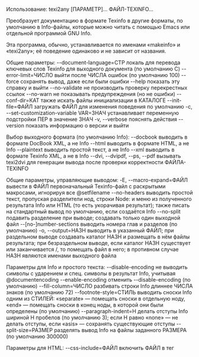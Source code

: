 Использование: texi2any [ПАРАМЕТР]… ФАЙЛ-TEXINFO…

Преобразует документацию в формате Texinfo в другие форматы, по
умолчанию в Info-файлы, которые можно читать с помощью Emacs или
отдельной программой GNU Info.

Эта программа, обычно, устанавливается по именами «makeinfo» и «texi2any»;
её поведение одинаково и не зависит от названия.

Общие параметры:
      --document-language=СТР локаль для перевода ключевых слов Texinfo
                              для выходного документа (по умолчанию C)
      --error-limit=ЧИСЛО     выйти после ЧИСЛА ошибок (по умолчанию 100)
      --force                 сохранять вывод, даже если были ошибки
      --help                  показать эту справку и выйти
      --no-validate           не производить проверку перекрестных ссылок
      --no-warn               не показывать предупреждения (но не ошибки)
      --conf-dir=КАТ          также искать файлы инициализации в КАТАЛОГЕ
      --init-file=ФАЙЛ        загружать ФАЙЛ для изменения поведения
                              по умолчанию
  -c, --set-customization-variable VAR=ЗНАЧ устанавливает переменную
                              подстройки ПЕР в значение ЗНАЧ
  -v, --verbose               пояснять действия
      --version               показать информацию о версии и выйти

Выбор выходного формата (по умолчанию Info):
      --docbook               выводить в формате DocBook XML, а не Info
      --html                  выводить в формате HTML, а не Info
      --plaintext             выводить простой текст, а не Info
      --xml                   выводить в формате Texinfo XML, а не в Info
      --dvi, --dvipdf, --ps, --pdf  вызывать texi2dvi для генерации вывода
                                    после проверки корректности ФАЙЛА-TEXINFO

Общие параметры, управляющие выводом:
 -E, --macro-expand=ФАЙЛ     вывести в ФАЙЛ первоначальный Texinfo-файл с
                             раскрытыми макросами, игнорируя все @setfilename
     --no-headers            выводить простой текст, пропуская разделители
                             нод, строки Node: и меню из полученного
                             результата Info или HTML (то есть укорачивая
                             результат); также писать на стандартный вывод по
                             умолчанию, если создаётся Info
     --no-split              подавить разделение при выводе;
                             создавать только один выходной файл
     --[no-]number-sections  выводить номера глав и разделов (по умолчанию)
 -o, --output=НАЗН           выводить в указанный ФАЙЛ; при раздельном выводе
                             создавать каталог НАЗН и размещать в нём файлы
                             результата; при безраздельном выводе, если
                             каталог НАЗН существует или заканчивается /, то
                             помещать файл в него; в противном случае НАЗН
                             являются именами выходного файла

Параметры для Info и простого текста:
      --disable-encoding      не выводить символы с ударением и спец. символы
                              в результат Info, учитывая @documentencoding
      --enable-encoding       отменить --disable-encoding (по умолчанию)
      --fill-column=ЧИСЛО     разбивать строки Info длиннее ЧИСЛА знаков
                              (по умолчанию 72)
      --footnote-style=СТИЛЬ  выводить сноски Info одним из СТИЛЕЙ:
                              «separate» — помещать сноски в отдельную ноду,
                              «end» — помещать сноски в конец ноды, в которой
                              они были определены (по умолчанию)
      --paragraph-indent=Н    делать отступы Info шириной Н пробелов
                                (по умолчанию 3); если Н равно «none» — не
                                делать отступы, если «asis» — сохранять
                                существующие отступы
      --split-size=РАЗМЕР     разделять вывод Info на файлы заданного РАЗМЕРА
                              (по умолчанию 300000)

Параметры для HTML:
      --css-include=ФАЙЛ      включить ФАЙЛ в тег <style> в выводе HTML;
                              читать стандартный ввод, если ФАЙЛ задан как -
      --css-ref=URL           генерировать ссылку CSS на URL
      --internal-links=ФАЙЛ   создать ФАЙЛ со списком внутренних ссылок
      --split=SPLIT           разделить по SPLIT, где SPLIT может быть:
                               «chapter», «section» или «node»
      --transliterate-file-names  транслитерировать имена файлов в ASCII
      --node-files            создавать файлы перенаправлений для нод и
                                якорей; по умолчанию, если задано разделение

Параметры для XML и Docbook:
      --output-indent=ЧИСЛО   ничего не делает, для совместимости

Параметры для DVI/PS/PDF:
      --Xopt=ПАР              передать ПАР в texi2dvi; может повторяться

Параметры для входных файлов:
      --commands-in-node-names   ничего не делает, для совместимости
 -D ПЕРЕМЕННАЯ           определить ПЕРЕМЕННУЮ, аналогично @set
 -D 'ПЕР ЗНАЧ'           определить ПЕР равным ЗНАЧ (один аргумент оболочки)
 -I КАТАЛОГ              добавить КАТАЛОГ в конец списка поиска @include
 -P КАТАЛОГ              добавить КАТАЛОГ в начало списка поиска @include
 -U ПЕРЕМЕННАЯ           удалить ПЕРЕМЕННУЮ, аналогично @clear

Условная обработка ввода:
  --ifdocbook       обрабатывать @ifdocbook и @docbook, даже если
                    не генерируется Docbook
  --ifhtml          обрабатывать @ifhtml и @html, даже если
                    не генерируется HTML
  --ifinfo          обрабатывать @ifinfo, даже если
                    не генерируется Info
  --ifplaintext     обрабатывать @ifplaintext, даже если
                    не генерируется простой текст
  --iftex           обрабатывать @iftex и @tex
  --ifxml           обрабатывать @ifxml и @xml
  --no-ifdocbook    не обрабатывать текст в @ifdocbook и @docbook
  --no-ifhtml       не обрабатывать текст в @ifhtml и @html
  --no-ifinfo       не обрабатывать текст в @ifinfo
  --no-ifplaintext  не обрабатывать текст в @ifplaintext
  --no-iftex        не обрабатывать текст в @iftex и @tex
  --no-ifxml        не обрабатывать текст @ifxml и @xml

  Кроме того, для параметров --no-ifФОРМАТ, обрабатывать текст в @ifnotФОРМАТ.

По умолчанию обработка условных команд @if… зависит от выходного формата:
  при выводе Docbook включён --ifdocbook, а остальные выключены;
  при выводе HTML включён --ifhtml, а остальные выключены;
  при выводе Info включён --ifinfo, а остальные выключены;
  при выводе простого текста включён --ifplaintext, а остальные выключены;
  при выводе XML включён --ifxml, а остальные выключены.

Примеры:
  makeinfo foo.texi                 записать Info в @setfilename из foo
  makeinfo --html foo.texi          записать HTML в @setfilename
  makeinfo --xml foo.texi           записать Texinfo XML в @setfilename
  makeinfo --docbook foo.texi       записать DocBook XML в @setfilename
  makeinfo --plaintext foo.texi     записать простой текст в стандартный вывод
  makeinfo --pdf foo.texi           записать PDF с помощью texi2dvi

  makeinfo --html --no-headers foo.texi записать html без меню и строк ноды
  makeinfo --number-sections foo.texi   записать Info с нумерованными разделами
  makeinfo --no-split foo.texi          записать один большой Info-файл

Об ошибках сообщайте по адресу bug-texinfo@gnu.org,
общее обсуждение и вопросы направляйте по адресу help-texinfo@gnu.org.
Домашняя страница Texinfo: http://www.gnu.org/software/texinfo/

